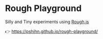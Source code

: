 # Rough Playground
Silly and Tiny experiments using [Rough.js](https://roughjs.com/)

👉 https://pshihn.github.io/rough-playground/
